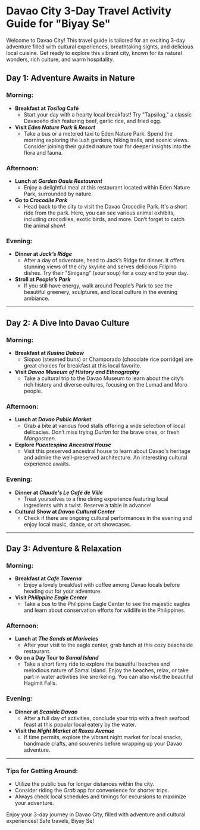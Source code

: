 # Davao City 3-Day Travel Activity Guide for "Biyay Se"

Welcome to Davao City! This travel guide is tailored for an exciting 3-day adventure filled with cultural experiences, breathtaking sights, and delicious local cuisine. Get ready to explore this vibrant city, known for its natural wonders, rich culture, and warm hospitality.

## Day 1: Adventure Awaits in Nature

### Morning:
- **Breakfast at *Tosilog* Café**
  - Start your day with a hearty local breakfast! Try "Tapsilog," a classic Davaoeño dish featuring beef, garlic rice, and fried egg.
- **Visit *Eden Nature Park & Resort***
  - Take a bus or a metered taxi to Eden Nature Park. Spend the morning exploring the lush gardens, hiking trails, and scenic views. Consider joining their guided nature tour for deeper insights into the flora and fauna.

### Afternoon:
- **Lunch at *Garden Oasis Restaurant***
  - Enjoy a delightful meal at this restaurant located within Eden Nature Park, surrounded by nature.
- **Go to *Crocodile Park***
  - Head back to the city to visit the Davao Crocodile Park. It's a short ride from the park. Here, you can see various animal exhibits, including crocodiles, exotic birds, and more. Don’t forget to catch the animal show!

### Evening:
- **Dinner at *Jack’s Ridge***
  - After a day of adventure, head to Jack’s Ridge for dinner. It offers stunning views of the city skyline and serves delicious Filipino dishes. Try their "Sinigang" (sour soup) for a cozy end to your day.
- **Stroll at *People’s Park***
  - If you still have energy, walk around People’s Park to see the beautiful greenery, sculptures, and local culture in the evening ambiance.

---

## Day 2: A Dive Into Davao Culture

### Morning:
- **Breakfast at *Kusina Dabaw***
  - Siopao (steamed buns) or Champorado (chocolate rice porridge) are great choices for breakfast at this local favorite.
- **Visit *Davao Museum of History and Ethnography***
  - Take a cultural trip to the Davao Museum to learn about the city’s rich history and diverse cultures, focusing on the Lumad and Moro people.

### Afternoon:
- **Lunch at *Davao Public Market***
  - Grab a bite at various food stalls offering a wide selection of local delicacies. Don’t miss trying *Durian* for the brave ones, or fresh *Mangosteen*.
- **Explore *Puentespina Ancestral House***
  - Visit this preserved ancestral house to learn about Davao's heritage and admire the well-preserved architecture. An interesting cultural experience awaits.

### Evening:
- **Dinner at *Claude's Le Café de Ville***
  - Treat yourselves to a fine dining experience featuring local ingredients with a twist. Reserve a table in advance!
- **Cultural Show at *Davao Cultural Center***
  - Check if there are ongoing cultural performances in the evening and enjoy local music, dance, or art showcases.

---

## Day 3: Adventure & Relaxation

### Morning:
- **Breakfast at *Cafe Taverna***
  - Enjoy a lovely breakfast with coffee among Davao locals before heading out for your adventure.
- **Visit *Philippine Eagle Center***
  - Take a bus to the Philippine Eagle Center to see the majestic eagles and learn about conservation efforts for wildlife in the Philippines.

### Afternoon:
- **Lunch at *The Sands at Mariveles***
  - After your visit to the eagle center, grab lunch at this cozy beachside restaurant.
- **Go on a Day Tour to *Samal Island***
  - Take a short ferry ride to explore the beautiful beaches and melodious nature of Samal Island. Enjoy the beaches, relax, or take part in water activities like snorkeling. You can also visit the beautiful Hagimit Falls.

### Evening:
- **Dinner at *Seaside Davao***
  - After a full day of activities, conclude your trip with a fresh seafood feast at this popular local eatery by the water.
- **Visit the *Night Market at Roxas Avenue***
  - If time permits, explore the vibrant night market for local snacks, handmade crafts, and souvenirs before wrapping up your Davao adventure.

---

### Tips for Getting Around:
- Utilize the public bus for longer distances within the city.
- Consider riding the *Grab* app for convenience for shorter trips.
- Always check local schedules and timings for excursions to maximize your adventure.

Enjoy your 3-day journey in Davao City, filled with adventure and cultural experiences! Safe travels, Biyay Se!